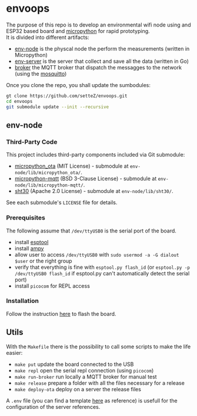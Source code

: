 # envoops

The purpose of this repo is to develop an environmental wifi node using and ESP32 based board and [micropython](https://micropython.org/) for rapid prototyping.\
It is divided into different artifacts:
- [env-node](env-node) is the physcal node the perform the measurements (written in Micropython)
- [env-server](env-server) is the server that collect and save all the data (written in Go)
- [broker](broker) the MQTT broker that dispatch the messagges to the network (using the [mosquitto](https://mosquitto.org/))

Once you clone the repo, you shall update the sumbodules:
```bash
gt clone https://github.com/setteZ/envoops.git
cd envoops
git submodule update --init --recursive
```

## env-node

### Third-Party Code

This project includes third-party components included via Git submodule:

- [micropython_ota](https://github.com/settez/micropython_ota/tree/8420316b833a871c912032a0d45d295cb53c7d40) (MIT License) - submodule at `env-node/lib/micropython_ota/`.
- [micropython-mqtt](https://github.com/chrismoorhouse/micropython-mqtt/tree/df542c8bedcb4daf98239813e6f424d90ccdae78) (BSD 3-Clause License) - submodule at `env-node/lib/micropython-mqtt/`.
- [sht30](https://github.com/robert-hh/SHT30/tree/0352fe9513fcc96a7bfaba8edb0cccccd2d8b0f8) (Apache 2.0 License) - submodule at `env-node/lib/sht30/`.

See each submodule's `LICENSE` file for details.

### Prerequisites

The following assume that `/dev/ttyUSB0` is the serial port of the board.
- install [esptool](https://docs.espressif.com/projects/esptool/en/latest/esp32/)
- install [ampy](https://pypi.org/project/adafruit-ampy/)
- allow user to access `/dev/ttyUSB0` with `sudo usermod -a -G dialout $user` or the right group
- verify that everything is fine with `esptool.py flash_id` (or `esptool.py -p /dev/ttyUSB0 flash_id` if esptool.py can't automatically detect the serial port)
- install `picocom` for REPL access

### Installation

Follow the instruction [here](https://micropython.org/download/ESP32_GENERIC/) to flash the board.

## Utils

With the `Makefile` there is the possibility to call some scripts to make the life easier:

- `make put` update the board connected to the USB
- `make repl` open the serial repl connection (using `picocom`)
- `make run-broker` run locally a MQTT broker for manual test
- `make release` prepare a folder with all the files necessary for a release
- `make deploy-ota` deploy on a server the release files

A `.env` file (you can find a template [here](templates/.env) as reference) is usefull for the configuration of the server references.
